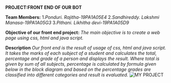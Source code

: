 **PROJECT:FRONT END OF OUR BOT**

**Team Members:**
1.*Ponduri. Rajitha-19PA1A05E4*
2.*Sandhireddy. Lakshmi Manasa-19PA1A05G3*
3.*Pithani. Likhitha devi-19PA1A05D9*

**Objective of our front end project:**
*The main objective is to create a web page using css, html and java script.*

**Description**
*Our front end is the result of usage of css, html and java script. It takes the marks of each subject of a student and calculates the total, percentage and grade of a person and displays the result. Where total is given by sum of all subjects, percentage is calculated by formula given below in the block diagram and based on the percentage grades are classified into different categories and result is evaluated.*
![MY PROJECT](https://github.com/likhitha-45/Marron-Nova/blob/main/my%20pic.JPG)

